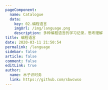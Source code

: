 ```yaml
---
pageComponent: 
  name: Catalogue
  data: 
    key: 02.编程语言
    imgUrl: /img/language.png
    description: 多种编程语言的学习记录，思考理解
title: 编程语言
date: 2020-03-11 21:50:54
permalink: /language
sidebar: false
article: false
comment: false
editLink: true
author: 
  name: 木子识时务
  link: https://github.com/sbwcwso
---
```

